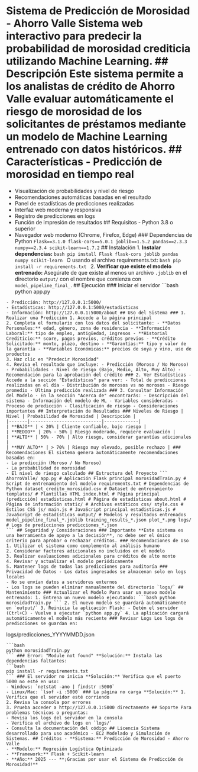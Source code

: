 # Sistema de Predicción de Morosidad - Ahorro Valle Sistema web interactivo para predecir la probabilidad de morosidad crediticia utilizando Machine Learning. ## Descripción Este sistema permite a los analistas de crédito de Ahorro Valle evaluar automáticamente el riesgo de morosidad de los solicitantes de préstamos mediante un modelo de Machine Learning entrenado con datos históricos. ## Características - Predicción de morosidad en tiempo real
- Visualización de probabilidades y nivel de riesgo
- Recomendaciones automáticas basadas en el resultado
- Panel de estadísticas de predicciones realizadas
- Interfaz web moderna y responsiva
- Registro de predicciones en logs
- Función de impresión de resultados ## Requisitos - Python 3.8 o superior
- Navegador web moderno (Chrome, Firefox, Edge) ### Dependencias de Python ```
Flask==3.1.0
flask-cors==5.0.1
joblib==1.5.2
pandas==2.3.3
numpy==2.3.4
scikit-learn==1.7.2
``` ## Instalación 1. **Instalar dependencias:** ```bash
pip install Flask flask-cors joblib pandas numpy scikit-learn
``` O usando el archivo requirements.txt: ```bash
pip install -r requirements.txt
``` 2. **Verificar que existe el modelo entrenado:** Asegúrate de que existe al menos un archivo `.joblib` en el directorio `output/` con el nombre que comienza con `model_pipeline_final_`. ## Ejecución ### Iniciar el servidor ```bash
python app.py
``` El servidor se iniciará en: **http://127.0.0.1:5000** También será accesible desde otras computadoras en la red local usando tu IP. ### Acceder a la aplicación Abre tu navegador y visita:
- Predicción: http://127.0.0.1:5000/
- Estadísticas: http://127.0.0.1:5000/estadisticas
- Información: http://127.0.0.1:5000/about ## Uso del Sistema ### 1. Realizar una Predicción 1. Accede a la página principal
2. Completa el formulario con los datos del solicitante: - **Datos Personales:** edad, género, zona de residencia - **Información Laboral:** tipo de empleo, antigüedad, ingresos - **Historial Crediticio:** score, pagos previos, créditos previos - **Crédito Solicitado:** monto, plazo, destino - **Garantías:** tipo y valor de la garantía - **Variables Económicas:** precios de soya y vino, uso de productos
3. Haz clic en "Predecir Morosidad"
4. Revisa el resultado que incluye: - Predicción (Moroso / No Moroso) - Probabilidades - Nivel de riesgo (Bajo, Medio, Alto, Muy Alto) - Recomendación para la aprobación del crédito ### 2. Ver Estadísticas - Accede a la sección "Estadísticas" para ver: - Total de predicciones realizadas en el día - Distribución de morosos vs no morosos - Riesgo promedio - Última predicción realizada ### 3. Consultar Información del Modelo - En la sección "Acerca de" encontrarás: - Descripción del sistema - Información del modelo de ML - Variables consideradas - Proceso de predicción - Clasificación de riesgo - Consideraciones importantes ## Interpretación de Resultados ### Niveles de Riesgo | Nivel | Probabilidad de Morosidad | Descripción |
|-------|---------------------------|-------------|
| **BAJO** | < 20% | Cliente confiable, bajo riesgo |
| **MEDIO** | 20% - 50% | Riesgo moderado, requiere evaluación |
| **ALTO** | 50% - 70% | Alto riesgo, considerar garantías adicionales |
| **MUY ALTO** | > 70% | Riesgo muy elevado, posible rechazo | ### Recomendaciones El sistema genera automáticamente recomendaciones basadas en:
- La predicción (Moroso / No Moroso)
- La probabilidad de morosidad
- El nivel de riesgo calculado ## Estructura del Proyecto ```
AhorroValle/ app.py # Aplicación Flask principal morosidadTrain.py # Script de entrenamiento del modelo requirements.txt # Dependencias de Python dataset_credito_morosidad.csv # Dataset de entrenamiento templates/ # Plantillas HTML index.html # Página principal (predicción) estadisticas.html # Página de estadísticas about.html # Página de información static/ # Archivos estáticos css/ style.css # Estilos CSS js/ main.js # JavaScript principal estadisticas.js # JavaScript de estadísticas output/ # Modelos y resultados entrenados model_pipeline_final_*.joblib training_results_*.json plot_*.png logs/ # Logs de predicciones predicciones_*.json
``` ## Seguridad y Consideraciones ### Importante **Este sistema es una herramienta de apoyo a la decisión**, no debe ser el único criterio para aprobar o rechazar créditos. ### Recomendaciones de Uso 1. Utilizar el sistema como complemento al análisis humano
2. Considerar factores adicionales no incluidos en el modelo
3. Realizar evaluaciones adicionales para créditos de alto monto
4. Revisar y actualizar el modelo periódicamente
5. Mantener logs de todas las predicciones para auditoría ### Privacidad de Datos - Los datos ingresados se almacenan solo en logs locales
- No se envían datos a servidores externos
- Los logs se pueden eliminar manualmente del directorio `logs/` ## Mantenimiento ### Actualizar el Modelo Para usar un nuevo modelo entrenado: 1. Entrena un nuevo modelo ejecutando: ```bash python morosidadTrain.py ``` 2. El nuevo modelo se guardará automáticamente en `output/` 3. Reinicia la aplicación Flask: - Detén el servidor (Ctrl+C) - Vuelve a ejecutar `python app.py` 4. La aplicación cargará automáticamente el modelo más reciente ### Revisar Logs Los logs de predicciones se guardan en:
```
logs/predicciones_YYYYMMDD.json
``` Cada archivo contiene todas las predicciones realizadas en ese día. ## Solución de Problemas ### Error: "No se encontró ningún modelo entrenado" **Solución:** Ejecuta primero el script de entrenamiento:
```bash
python morosidadTrain.py
``` ### Error: "Module not found" **Solución:** Instala las dependencias faltantes:
```bash
pip install -r requirements.txt
``` ### El servidor no inicia **Solución:** Verifica que el puerto 5000 no esté en uso:
- Windows: `netstat -ano | findstr :5000`
- Linux/Mac: `lsof -i :5000` ### La página no carga **Solución:** 1. Verifica que el servidor esté corriendo
2. Revisa la consola por errores
3. Prueba acceder a http://127.0.0.1:5000 directamente ## Soporte Para problemas técnicos o preguntas:
- Revisa los logs del servidor en la consola
- Verifica el archivo de logs en `logs/`
- Consulta la documentación del código ## Licencia Sistema desarrollado para uso académico - EC2 Modelado y Simulación de Sistemas. ## Créditos - **Sistema:** Predicción de Morosidad - Ahorro Valle
- **Modelo:** Regresión Logística Optimizada
- **Framework:** Flask + Scikit-learn
- **Año:** 2025 --- **¡Gracias por usar el Sistema de Predicción de Morosidad!**
